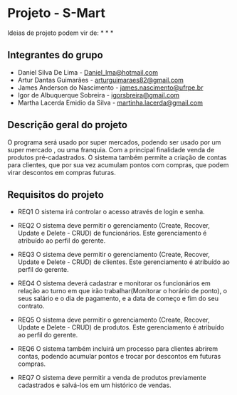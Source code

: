 # Projeto - S-Mart

Ideias de projeto podem vir de:
* 
*
*

## Integrantes do grupo
* Daniel Silva De Lima - Daniel_lma@hotmail.com
* Artur Dantas Guimarães - arturguimaraes82@gmail.com
* James Anderson do Nascimento - james.nascimento@ufrpe.br
* Igor de Albuquerque Sobreira - igorsbreira@gmail.com
* Martha Lacerda Emidio da Silva - martinha.lacerda@gmail.com

## Descrição geral do projeto

O programa será usado por super mercados, podendo ser usado por um super mercado , ou uma franquia. Com a principal finalidade venda de produtos pré-cadastrados. O sistema também permite a criação de contas para clientes, que por sua vez acumulam pontos com compras, que podem virar descontos em compras futuras.



## Requisitos do projeto

* REQ1 O sistema irá controlar o acesso através de login e senha.

* REQ2 O sistema deve permitir o gerenciamento (Create, Recover, Update e Delete - CRUD) de funcionários. Este gerenciamento é atribuído ao perfil do gerente.

* REQ3 O sistema deve permitir o gerenciamento (Create, Recover, Update e Delete - CRUD) de clientes. Este gerenciamento é atribuído ao perfil do gerente.
     
* REQ4 O sistema deverá cadastrar e monitorar os funcionários em relação ao turno em que irão trabalhar(Monitorar o horário de ponto), o seus salário e o dia de pagamento, e a data de começo e fim do seu contrato. 

* REQ5 O sistema deve permitir o gerenciamento (Create, Recover, Update e Delete - CRUD) de produtos. Este gerenciamento é atribuído ao perfil do gerente.
 
* REQ6 O sistema também incluirá um processo para clientes abrirem contas, podendo acumular pontos e trocar por descontos em futuras compras.

* REQ7 O sistema deve permitir a venda de produtos previamente cadastrados e salvá-los em um histórico de vendas.

